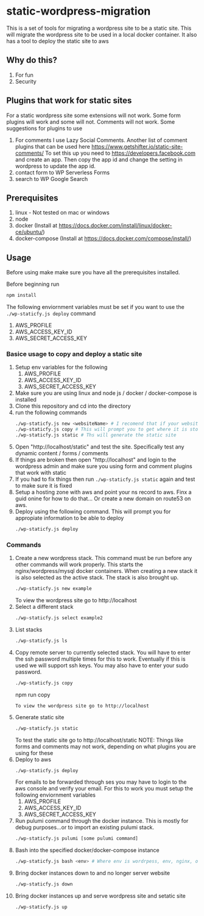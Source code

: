 # static-wordpress-migration
This is a set of tools for migrating a wordpress site to be a static site. This will migrate the wordpress site to be used in a local docker container. It also has a tool to deploy the static site to aws

## Why do this?
1. For fun
2. Security

## Plugins that work for static sites
For a static wordpress site some extensions will not work. Some form plugins will work and some will not. Comments will not work.
Some suggestions for plugins to use
1. For comments I use Lazy Social Comments. Another list of comment plugins that can be used here https://www.getshifter.io/static-site-comments/
   To set this up you need to https://developers.facebook.com and create an app. Then copy the app id and change the setting in wordpress to update the app id.
2. contact form to WP Serverless Forms
3. search to WP Google Search

## Prerequisites

1. linux - Not tested on mac or windows
2. node
3. docker (Install at https://docs.docker.com/install/linux/docker-ce/ubuntu/)
4. docker-compose (Install at https://docs.docker.com/compose/install/)

## Usage
Before using make make sure you have all the prerequisites installed.

Before beginning run 
```BASH
npm install
```

The following enviornment variables must be set if you want to use the `./wp-staticfy.js deploy` command
1. AWS_PROFILE
2. AWS_ACCESS_KEY_ID
3. AWS_SECRET_ACCESS_KEY

### Basice usage to copy and deploy a static site
1. Setup env variables for the following
   1. AWS_PROFILE
   2. AWS_ACCESS_KEY_ID
   3. AWS_SECRET_ACCESS_KEY
2. Make sure you are using linux and node js / docker / docker-compose is installed
3. Clone this repository and cd into the directory
4. run the following commands
   ```BASH
   ./wp-staticfy.js new <websiteName> # I recomend that if your website is something like daniellorris.com that you do "daniellmorris" for the name
   ./wp-staticfy.js copy # This will prompt you to get where it is stored
   ./wp-staticfy.js static # Ths will generate the static site
   ```
4. Open "http://localhost/static" and test the site. Specifically test any dynamic content / forms / comments
5. If things are broken then open "http://localhost" and login to the wordpress admin and make sure you using form and comment plugins that work with static
6. If you had to fix things then run `./wp-staticfy.js static` again and test to make sure it is fixed
7. Setup a hosting zone with aws and point your ns record to aws. Finx a guid onine for how to do that... Or create a new domain on route53 on aws.
8. Deploy using the following command. This will prompt you for appropiate information to be able to deploy
   ```BASH
   ./wp-staticfy.js deploy
   ```

### Commands
1. Create a new wordpress stack. This command must be run before any other commands will work properly. This starts the nginx/wordpress/mysql docker containers. When creating a new stack it is also selected as the active stack. The stack is also brought up.
   ``` BASH
   ./wp-staticfy.js new example
   ```
   To view the wordpress site go to http://localhost
1. Select a different stack
   ``` BASH
   ./wp-staticfy.js select example2
   ```
1. List stacks
   ``` BASH
   ./wp-staticfy.js ls
   ```
1. Copy remote server to currently selected stack. You will have to enter the ssh password multiple times for this to work. Eventually if this is used we will support ssh keys. You may also have to enter your sudo password.
   ```BASH
   ./wp-staticfy.js copy
   ```
   npm run copy
   ```
   To view the wordpress site go to http://localhost
1. Generate static site
   ``` BASH
   ./wp-staticfy.js static
   ```
   To test the static site go to http://localhost/static
   NOTE: Things like forms and comments may not work, depending on what plugins you are using for these
1. Deploy to aws
   ``` BASH
   ./wp-staticfy.js deploy
   ```
   For emails to be forwarded through ses you may have to login to the aws console and verify your email.
   For this to work you must setup the following enviornment variables
   1. AWS_PROFILE
   2. AWS_ACCESS_KEY_ID
   3. AWS_SECRET_ACCESS_KEY
1. Run pulumi command through the docker instance. This is mostly for debug purposes...or to import an existing pulumi stack.
   ```BASH
   ./wp-staticfy.js pulumi [some pulumi command]
   ```
1. Bash into the specified docker/docker-compose instance
   ```BASH
   ./wp-staticfy.js bash <env> # Where env is wordrpess, env, nginx, or pulumi
   ```
1. Bring docker instances down to and no longer server website
   ```BASH
   ./wp-staticfy.js down
   ```
1. Bring docker instances up and serve wordpress site and setatic site
   ```BASH
   ./wp-staticfy.js up
   ```

